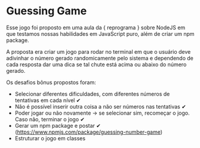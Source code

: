 # Guessing Game

Esse jogo foi proposto em uma aula da { reprograma } sobre NodeJS em que testamos nossas habilidades em JavaScript puro, além de criar um npm package.

A proposta era criar um jogo para rodar no terminal em que o usuário deve adivinhar o número gerado randomicamente pelo sistema e dependendo de cada resposta dar uma dica se tal chute está acima ou abaixo do número gerado. 

Os desafios bônus propostos foram:
  - Selecionar diferentes dificuldades, com diferentes números de tentativas em cada nível ✔
  - Não é possível inserir outra coisa a não ser números nas tentativas ✔
  - Poder jogar ou não novamente -> se selecionar sim, recomeçar o jogo. Caso não, terminar o jogo ✔
  - Gerar um npm package e postar ✔ (https://www.npmjs.com/package/guessing-number-game)
  - Estruturar o jogo em classes 
  
